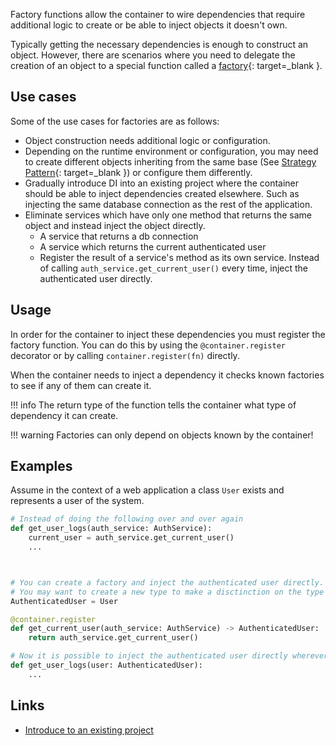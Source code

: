 Factory functions allow the container to wire dependencies that require additional logic to create 
or be able to inject objects it doesn't own.

Typically getting the necessary dependencies is enough to construct an object. However, there are scenarios
where you need to delegate the creation of an object to a special function called a 
[factory](https://en.wikipedia.org/wiki/Factory_(object-oriented_programming)){: target=_blank }.

## Use cases

Some of the use cases for factories are as follows:

* Object construction needs additional logic or configuration.
* Depending on the runtime environment or configuration, you may need to create different objects 
inheriting from the same base (See [Strategy Pattern](https://en.wikipedia.org/wiki/Strategy_pattern){: target=_blank }) or configure them differently. 
* Gradually introduce DI into an existing project where the container should be able to inject dependencies created elsewhere. 
Such as injecting the same database connection as the rest of the application.
* Eliminate services which have only one method that returns the same object and instead inject the object directly.
    * A service that returns a db connection
    * A service which returns the current authenticated user
    * Register the result of a service's method as its own service. Instead of calling `auth_service.get_current_user()` every time, inject the authenticated user directly.

## Usage

In order for the container to inject these dependencies you must register the factory function.
You can do this by using the `@container.register` decorator or by calling `container.register(fn)` directly.

When the container needs to inject a dependency it checks known factories to see if any of them can create it.


!!! info 
    The return type of the function tells the container what type of dependency it can create.

!!! warning
    Factories can only depend on objects known by the container!

## Examples

Assume in the context of a web application a class `User` exists and represents a user of the system.

```python
# Instead of doing the following over and over again
def get_user_logs(auth_service: AuthService):
    current_user = auth_service.get_current_user()
    ...



# You can create a factory and inject the authenticated user directly.
# You may want to create a new type to make a disctinction on the type of user this is.
AuthenticatedUser = User

@container.register
def get_current_user(auth_service: AuthService) -> AuthenticatedUser:
    return auth_service.get_current_user()

# Now it is possible to inject the authenticated user directly wherever it is necessary.
def get_user_logs(user: AuthenticatedUser):
    ...
```

## Links

* [Introduce to an existing project](introduce_to_an_existing_project.md)
